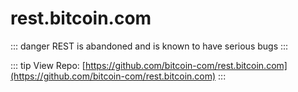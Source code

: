 # rest.bitcoin.com 

::: danger
REST is abandoned and is known to have serious bugs
:::


::: tip View Repo:
[https://github.com/bitcoin-com/rest.bitcoin.com](https://github.com/bitcoin-com/rest.bitcoin.com)
:::
